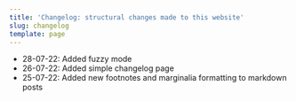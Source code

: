 ```yaml
---
title: 'Changelog: structural changes made to this website'
slug: changelog
template: page
---
```


- 28-07-22: Added fuzzy mode
- 26-07-22: Added simple changelog page
- 25-07-22: Added new footnotes and marginalia formatting to markdown posts